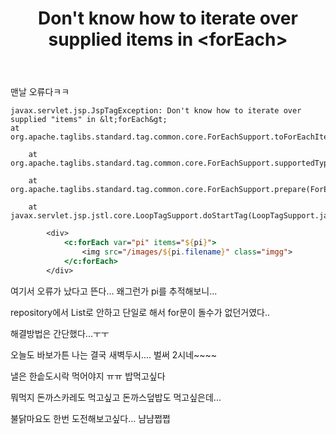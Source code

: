 ﻿---
title: "Don't know how to iterate over supplied items in &lt;forEach&gt;"
categories: error
comments: true
---

맨날 오류다ㅋㅋ

```
javax.servlet.jsp.JspTagException: Don't know how to iterate over supplied "items" in &lt;forEach&gt;
at org.apache.taglibs.standard.tag.common.core.ForEachSupport.toForEachIterator(ForEachSupport.java:274)

	at org.apache.taglibs.standard.tag.common.core.ForEachSupport.supportedTypeForEachIterator(ForEachSupport.java:238)

	at org.apache.taglibs.standard.tag.common.core.ForEachSupport.prepare(ForEachSupport.java:155)

	at javax.servlet.jsp.jstl.core.LoopTagSupport.doStartTag(LoopTagSupport.java:256)

```

```jsp
		<div>
			<c:forEach var="pi" items="${pi}">
				<img src="/images/${pi.filename}" class="imgg">
			</c:forEach>
		</div>
```

여기서 오류가 났다고 뜬다... 왜그런가 pi를 추적해보니...

repository에서 List로 안하고 단일로 해서 for문이 돌수가 없던거였다..

해결방법은 간단했다...ㅜㅜ 

오늘도 바보가튼 나는 결국 새벽두시.... 벌써 2시네~~~~ 

낼은 한솥도시락 먹어야지 ㅠㅠ 밥먹고싶다 

뭐먹지 돈까스카레도 먹고싶고 돈까스덮밥도 먹고싶은데...

불닭마요도 한번 도전해보고싶다... 냠냠쩝쩝
